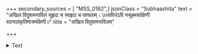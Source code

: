 +++
secondary_sources = [ "MSS_0162",]
jsonClass = "Subhaashita"
text = "अखिलं विदुषामनाविलं सुहृदा च स्वहृदा च पश्यताम्।  \nसविधेऽपि नसूक्ष्मसाक्षिणी वदनालंकृतिमात्रमक्षिणी॥"
title = "अखिलं विदुषामनाविलम्"

+++

<details><summary>Text</summary>

अखिलं विदुषामनाविलं सुहृदा च स्वहृदा च पश्यताम्।  
सविधेऽपि नसूक्ष्मसाक्षिणी वदनालंकृतिमात्रमक्षिणी॥
</details>
